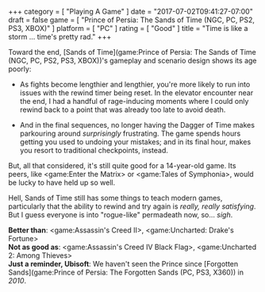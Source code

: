 +++
category = [ "Playing A Game" ]
date = "2017-07-02T09:41:27-07:00"
draft = false
game = [ "Prince of Persia: The Sands of Time (NGC, PC, PS2, PS3, XBOX)" ]
platform = [ "PC" ]
rating = [ "Good" ]
title = "Time is like a storm ... time's pretty rad."
+++

Toward the end, [Sands of Time](game:Prince of Persia: The Sands of Time (NGC, PC, PS2, PS3, XBOX))'s gameplay and scenario design shows its age poorly:

* As fights become lengthier and lengthier, you're more likely to run into issues with the rewind timer being reset.  In the elevator encounter near the end, I had a handful of rage-inducing moments where I could only rewind back to a point that was already too late to avoid death.

* And in the final sequences, no longer having the Dagger of Time makes parkouring around <i>surprisingly</i> frustrating.  The game spends hours getting you used to undoing your mistakes; and in its final hour, makes you resort to traditional checkpoints, instead.

But, all that considered, it's still quite good for a 14-year-old game.  Its peers, like <game:Enter the Matrix> or <game:Tales of Symphonia>, would be lucky to have held up so well.

Hell, Sands of Time still has some things to teach modern games, particularly that the ability to rewind and try again is <i>really, really satisfying</i>.  But I guess everyone is into "rogue-like" permadeath now, so... <i>sigh</i>.

<b>Better than</b>: <game:Assassin's Creed II>, <game:Uncharted: Drake's Fortune>  
<b>Not as good as</b>: <game:Assassin's Creed IV Black Flag>, <game:Uncharted 2: Among Thieves>  
<b>Just a reminder, Ubisoft</b>: We haven't seen the Prince since [Forgotten Sands](game:Prince of Persia: The Forgotten Sands (PC, PS3, X360)) in <i>2010</i>.
